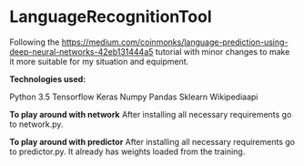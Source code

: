 # LanguageRecognitionTool
Following the https://medium.com/coinmonks/language-prediction-using-deep-neural-networks-42eb131444a5 tutorial with minor changes to make it more suitable for my situation and equipment. 

<b>Technologies used:</b>

Python 3.5
Tensorflow
Keras
Numpy
Pandas
Sklearn
Wikipediaapi

<b>To play around with network</b>
After installing all necessary requirements go to network.py. 

<b>To play around with predictor</b>
After installing all necessary requirements go to predictor.py. It already has weights loaded from the training. 
